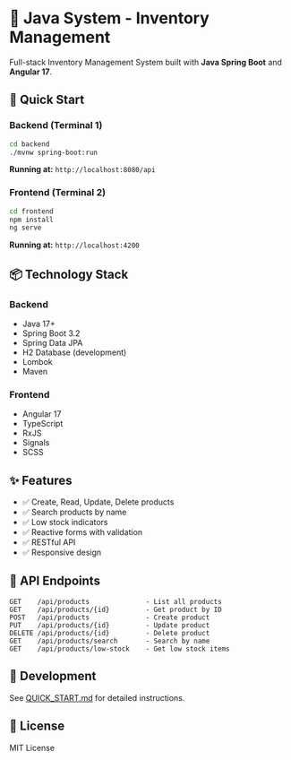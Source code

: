 # 🏢 Java System - Inventory Management

Full-stack Inventory Management System built with **Java Spring Boot** and **Angular 17**.

## 🚀 Quick Start

### Backend (Terminal 1)

```bash
cd backend
./mvnw spring-boot:run
```

**Running at:** `http://localhost:8080/api`

### Frontend (Terminal 2)

```bash
cd frontend
npm install
ng serve
```

**Running at:** `http://localhost:4200`

## 📦 Technology Stack

### Backend

- Java 17+
- Spring Boot 3.2
- Spring Data JPA
- H2 Database (development)
- Lombok
- Maven

### Frontend

- Angular 17
- TypeScript
- RxJS
- Signals
- SCSS

## ✨ Features

- ✅ Create, Read, Update, Delete products
- ✅ Search products by name
- ✅ Low stock indicators
- ✅ Reactive forms with validation
- ✅ RESTful API
- ✅ Responsive design

## 📡 API Endpoints

```
GET    /api/products              - List all products
GET    /api/products/{id}         - Get product by ID
POST   /api/products              - Create product
PUT    /api/products/{id}         - Update product
DELETE /api/products/{id}         - Delete product
GET    /api/products/search       - Search by name
GET    /api/products/low-stock    - Get low stock items
```

## 🔧 Development

See [QUICK_START.md](QUICK_START.md) for detailed instructions.

## 📝 License

MIT License
